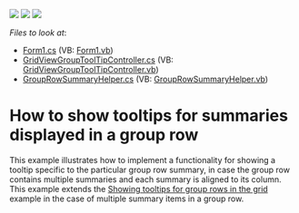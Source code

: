 <!-- default badges list -->
![](https://img.shields.io/endpoint?url=https://codecentral.devexpress.com/api/v1/VersionRange/128631954/13.1.4%2B)
[![](https://img.shields.io/badge/Open_in_DevExpress_Support_Center-FF7200?style=flat-square&logo=DevExpress&logoColor=white)](https://supportcenter.devexpress.com/ticket/details/E3195)
[![](https://img.shields.io/badge/📖_How_to_use_DevExpress_Examples-e9f6fc?style=flat-square)](https://docs.devexpress.com/GeneralInformation/403183)
<!-- default badges end -->
<!-- default file list -->
*Files to look at*:

* [Form1.cs](./CS/Form1.cs) (VB: [Form1.vb](./VB/Form1.vb))
* [GridViewGroupToolTipController.cs](./CS/GridViewGroupToolTipController.cs) (VB: [GridViewGroupToolTipController.vb](./VB/GridViewGroupToolTipController.vb))
* [GroupRowSummaryHelper.cs](./CS/GroupRowSummaryHelper.cs) (VB: [GroupRowSummaryHelper.vb](./VB/GroupRowSummaryHelper.vb))
<!-- default file list end -->
# How to show tooltips for summaries displayed in a group row


<p>This example illustrates how to implement a functionality for showing a tooltip specific to the particular group row summary, in case the group row contains multiple summaries and each summary is aligned to its column. This example extends the <a href="https://www.devexpress.com/Support/Center/p/E989">Showing tooltips for group rows in the grid</a> example in the case of multiple summary items in a group row.</p>

<br/>


